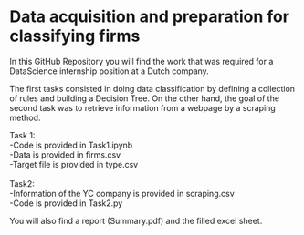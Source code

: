 # Data acquisition and preparation for classifying firms 

In this GitHub Repository you will find the work that was required for a DataScience internship position at a Dutch company. 

The first tasks consisted in doing data classification by defining a collection of rules and building a Decision Tree.
On the other hand, the goal of the second task was to retrieve information from a webpage by a scraping method.

Task 1:
\
-Code is provided in Task1.ipynb
\
-Data is provided in firms.csv
\
-Target file is provided in type.csv
\
\
Task2:
\
-Information of the YC company is provided in scraping.csv
\
-Code is provided in Task2.py


You will also find a report (Summary.pdf) and the filled excel sheet.
